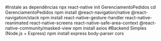 #Instale as dependências
npx react-native init GerenciamentoPedidos
cd GerenciamentoPedidos
npm install @react-navigation/native @react-navigation/stack
npm install react-native-gesture-handler react-native-reanimated react-native-screens react-native-safe-area-context @react-native-community/masked-view
npm install axios
#Backend Simples (Node.js + Express)
npm install express body-parser cors
